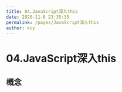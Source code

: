```yaml
---
title: 04.JavaScript深入this
date: 2020-11-8 23:35:35
permalink: /pages/JavaScript深入this
author: kcy
---
```


# 04.JavaScript深入this

## 概念
